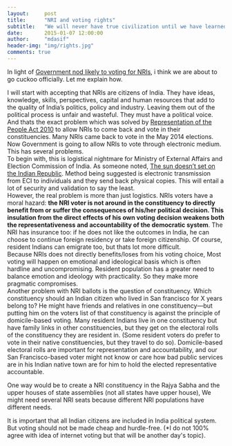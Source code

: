 ```yaml
---
layout:     post
title:      "NRI and voting rights"
subtitle:   "We will never have true civilization until we have learned to recognize the rights of others."
date:       2015-01-07 12:00:00
author:     "mdasif"
header-img: "img/rights.jpg"
comments: true
---
```

<p>
  In light of <a href="http://economictimes.indiatimes.com/articleshow/45839982.cms" target="_blank">Government nod likely to voting for NRIs</a>, i think we are about to go cuckoo officially. Let me explain how.
</p>
<p> 
  I will start with accepting that NRIs are citizens of India. They have ideas, knowledge, skills, perspectives, capital and human resources 
  that add to the quality of India’s politics, policy and industry. Leaving them out of the political process is unfair and wasteful. 
  They must have a political voice. 
  <br/> And thats the exact problem which was solved by <a href="https://en.wikipedia.org/wiki/Representation_of_the_People_Act_(India)" target="_blank">Representation of the People Act 2010</a> to allow NRIs to come back and 
  vote in their constituencies. Many NRIs came back to vote in the May 2014 elections.
  <br/> Now Government is going to allow NRIs to vote through electronic medium. This has several problems.
  <br/> To begin with, this is logistical nightmare for Ministry of External Affairs and Election Commission of India. As someone noted, 
  <a href="https://in.news.yahoo.com/blogs/opinions/sun-doesn-t-set-indian-republic-042841567.html" target="_blank">The sun doesn’t set on the Indian Republic</a>. 
  Method being suggested is electronic transmission from ECI to individuals and they send back physical copies. This will entail a lot of security and validation to say the least.
  <br/> 
  However, the real problem is more than just logistics. NRIs voters have a moral hazard: <b>the NRI voter is not around in the constituency to directly benefit from or suffer 
  the consequences of his/her political decision. This insulation from the direct effects of his own voting decision weakens both the representativeness and accountability of 
  the democratic system</b>. The NRI has insurance too: if he does not like the outcomes in India, he can choose to continue foreign residency or take foreign citizenship. 
  Of course, resident Indians can emigrate too, but thats lot more difficult.
  <br/> Because NRIs does not directly benefits/loses from his voting choice, Most voting will happen on emotional and ideological basis which is often hardline and uncompromising. 
  Resident population has a greater need to balance emotion and ideology with practicality. So they make more pragmatic compromises.
  <br/>Another problem with NRI ballots is the question of constituency. Which constituency should an Indian citizen who lived in San francisco for X years belong to? 
  He might have friends and relatives in one constituency—but putting him on the voters list of that constituency is against the principle of domicile-based voting. 
  Many resident Indians live in one constituency but have family links in other constituencies, but they get on the electoral rolls of the constituency they are resident in. 
  (Some resident voters do prefer to vote in their native constituencies, but they travel to do so). Domicile-based electoral rolls are important for representation and accountability, 
  and our San Francisco-based voter might not know or care how bad public services are in his Indian native town are for him to hold the elected representative accountable.
</p> 
<p>
  One way would be to create a NRI constituency in the Rajya Sabha and the upper houses of state assemblies (not all states have upper house), 
  We might need several NRI seats because different NRI populations have different needs. 
</p>
<p>It is important that all Indian citizens are included in India political system. 
  But voting should not be made cheap and hurdle-free. (*I do not 100% agree with idea of internet voting but that will be another day's topic).
</p>  